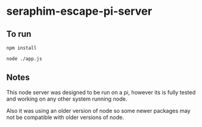# seraphim-escape-pi-server

## To run
`npm install`

`node ./app.js`

## Notes

This node server was designed to be run on a pi, however its is fully tested and working on any other system running node.

Also it was using an older version of node so some newer packages may not be compatible with older versions of node.
